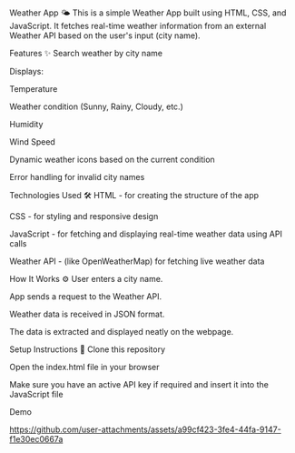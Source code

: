 Weather App 🌤️
This is a simple Weather App built using HTML, CSS, and JavaScript.
It fetches real-time weather information from an external Weather API based on the user's input (city name).

Features ✨
Search weather by city name

Displays:

Temperature

Weather condition (Sunny, Rainy, Cloudy, etc.)

Humidity

Wind Speed

Dynamic weather icons based on the current condition

Error handling for invalid city names

Technologies Used 🛠️
HTML - for creating the structure of the app

CSS - for styling and responsive design

JavaScript - for fetching and displaying real-time weather data using API calls

Weather API - (like OpenWeatherMap) for fetching live weather data

How It Works ⚙️
User enters a city name.

App sends a request to the Weather API.

Weather data is received in JSON format.

The data is extracted and displayed neatly on the webpage.

Setup Instructions 🚀
Clone this repository

Open the index.html file in your browser

Make sure you have an active API key if required and insert it into the JavaScript file

Demo

https://github.com/user-attachments/assets/a99cf423-3fe4-44fa-9147-f1e30ec0667a
